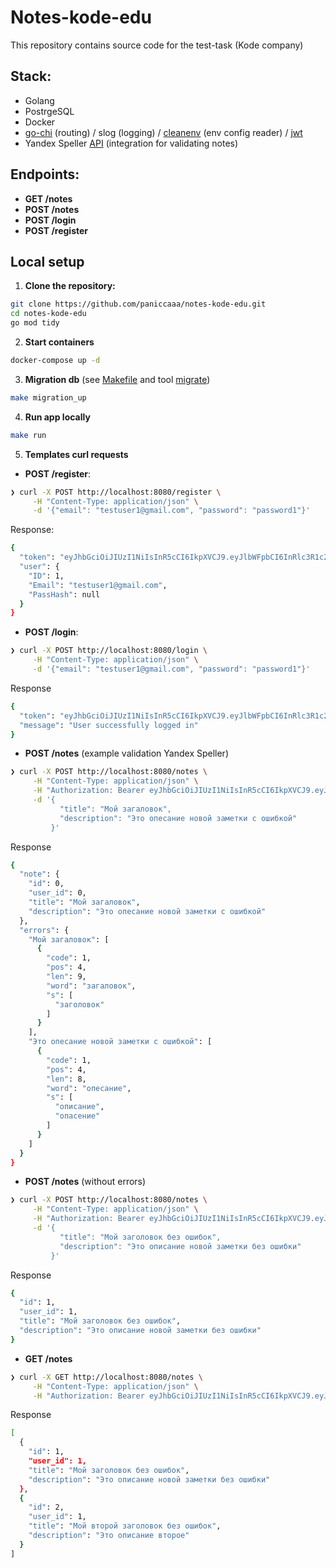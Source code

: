 # Notes-kode-edu

This repository contains source code for the test-task (Kode company)

## Stack:

- Golang
- PostrgeSQL
- Docker
- [go-chi](https://github.com/go-chi/chi) (routing) / slog (logging) / [cleanenv](https://github.com/ilyakaznacheev/cleanenv) (env config reader) / [jwt](https://github.com/golang-jwt/jwt)
- Yandex Speller [API](https://yandex.ru/dev/speller/) (integration for validating notes)

## Endpoints:
- **GET /notes**
- **POST /notes**
- **POST /login**
- **POST /register**

## Local setup

1. **Clone the repository:**

```bash
git clone https://github.com/paniccaaa/notes-kode-edu.git
cd notes-kode-edu
go mod tidy
```

2. **Start containers**
```bash
docker-compose up -d
```

3. **Migration db** (see [Makefile](https://github.com/paniccaaa/notes-kode-edu/blob/main/Makefile) and tool [migrate](https://github.com/golang-migrate/migrate/tree/master/cmd/migrate)) 
```bash
make migration_up
```

4. **Run app locally**
```bash
make run
```

5. **Templates curl requests**
- **POST /register**: 
```bash
❯ curl -X POST http://localhost:8080/register \
     -H "Content-Type: application/json" \
     -d '{"email": "testuser1@gmail.com", "password": "password1"}'
```
Response:
```bash
{
  "token": "eyJhbGciOiJIUzI1NiIsInR5cCI6IkpXVCJ9.eyJlbWFpbCI6InRlc3R1c2VyMUBnbWFpbC5jb20iLCJleHAiOjE3MjQ1OTc3NzksInVpZCI6MX0.XgGZ0Z7Uc-sHv2bw7w9WjARnT1sEso0M-jg9DUXclqo",
  "user": {
    "ID": 1,
    "Email": "testuser1@gmail.com",
    "PassHash": null
  }
}
```
- **POST /login**:
```bash
❯ curl -X POST http://localhost:8080/login \
     -H "Content-Type: application/json" \
     -d '{"email": "testuser1@gmail.com", "password": "password1"}'
```
Response
```bash
{
  "token": "eyJhbGciOiJIUzI1NiIsInR5cCI6IkpXVCJ9.eyJlbWFpbCI6InRlc3R1c2VyMUBnbWFpbC5jb20iLCJleHAiOjE3MjQ1OTc5MjIsInVpZCI6MX0.ELm5_HI0jWuPoOezKnGLfdZ_Sfbh_KOSSKsZY5_unvE",
  "message": "User successfully logged in"
}
```
- **POST /notes** (example validation Yandex Speller)
```bash
❯ curl -X POST http://localhost:8080/notes \
     -H "Content-Type: application/json" \
     -H "Authorization: Bearer eyJhbGciOiJIUzI1NiIsInR5cCI6IkpXVCJ9.eyJlbWFpbCI6InRlc3R1c2VyMUBnbWFpbC5jb20iLCJleHAiOjE3MjQ1OTc5MjIsInVpZCI6MX0.ELm5_HI0jWuPoOezKnGLfdZ_Sfbh_KOSSKsZY5_unvE" \
     -d '{
           "title": "Мой загаловок",
           "description": "Это опесание новой заметки с ошибкой"
         }'
```

Response
```bash
{
  "note": {
    "id": 0,
    "user_id": 0,
    "title": "Мой загаловок",
    "description": "Это опесание новой заметки с ошибкой"
  },
  "errors": {
    "Мой загаловок": [
      {
        "code": 1,
        "pos": 4,
        "len": 9,
        "word": "загаловок",
        "s": [
          "заголовок"
        ]
      }
    ],
    "Это опесание новой заметки с ошибкой": [
      {
        "code": 1,
        "pos": 4,
        "len": 8,
        "word": "опесание",
        "s": [
          "описание",
          "опасение"
        ]
      }
    ]
  }
}
```
- **POST /notes** (without errors)
```bash
❯ curl -X POST http://localhost:8080/notes \
     -H "Content-Type: application/json" \
     -H "Authorization: Bearer eyJhbGciOiJIUzI1NiIsInR5cCI6IkpXVCJ9.eyJlbWFpbCI6InRlc3R1c2VyMUBnbWFpbC5jb20iLCJleHAiOjE3MjQ1OTc5MjIsInVpZCI6MX0.ELm5_HI0jWuPoOezKnGLfdZ_Sfbh_KOSSKsZY5_unvE" \
     -d '{
           "title": "Мой заголовок без ошибок",
           "description": "Это описание новой заметки без ошибки"
         }'
```

Response
```bash
{
  "id": 1,
  "user_id": 1,
  "title": "Мой заголовок без ошибок",
  "description": "Это описание новой заметки без ошибки"
}
```
- **GET /notes**
```bash
❯ curl -X GET http://localhost:8080/notes \
     -H "Content-Type: application/json" \
     -H "Authorization: Bearer eyJhbGciOiJIUzI1NiIsInR5cCI6IkpXVCJ9.eyJlbWFpbCI6InRlc3R1c2VyMUBnbWFpbC5jb20iLCJleHAiOjE3MjQ1OTc5MjIsInVpZCI6MX0.ELm5_HI0jWuPoOezKnGLfdZ_Sfbh_KOSSKsZY5_unvE"
```

Response
```bash
[
  {
    "id": 1,
    "user_id": 1,
    "title": "Мой заголовок без ошибок",
    "description": "Это описание новой заметки без ошибки"
  },
  {
    "id": 2,
    "user_id": 1,
    "title": "Мой второй заголовок без ошибок",
    "description": "Это описание второе"
  }
]
```